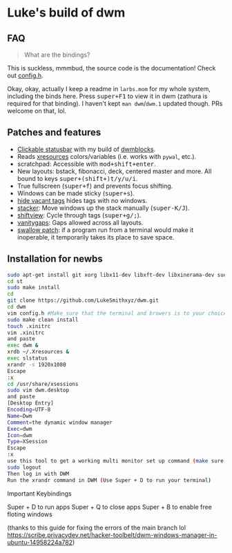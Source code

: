 # Luke's build of dwm

## FAQ

> What are the bindings?

This is suckless, mmmbud, the source code is the documentation! Check out [config.h](config.h).

Okay, okay, actually I keep a readme in `larbs.mom` for my whole system, including the binds here.
Press <kbd>super+F1</kbd> to view it in dwm (zathura is required for that binding).
I haven't kept `man dwm`/`dwm.1` updated though. PRs welcome on that, lol.

## Patches and features

- [Clickable statusbar](https://dwm.suckless.org/patches/statuscmd/) with my build of [dwmblocks](https://github.com/lukesmithxyz/dwmblocks).
- Reads [xresources](https://dwm.suckless.org/patches/xresources/) colors/variables (i.e. works with `pywal`, etc.).
- scratchpad: Accessible with <kbd>mod+shift+enter</kbd>.
- New layouts: bstack, fibonacci, deck, centered master and more. All bound to keys <kbd>super+(shift+)t/y/u/i</kbd>.
- True fullscreen (<kbd>super+f</kbd>) and prevents focus shifting.
- Windows can be made sticky (<kbd>super+s</kbd>).
- [hide vacant tags](https://dwm.suckless.org/patches/hide_vacant_tags/) hides tags with no windows.
- [stacker](https://dwm.suckless.org/patches/stacker/): Move windows up the stack manually (<kbd>super-K/J</kbd>).
- [shiftview](https://dwm.suckless.org/patches/nextprev/): Cycle through tags (<kbd>super+g/;</kbd>).
- [vanitygaps](https://dwm.suckless.org/patches/vanitygaps/): Gaps allowed across all layouts.
- [swallow patch](https://dwm.suckless.org/patches/swallow/): if a program run from a terminal would make it inoperable, it temporarily takes its place to save space.


## Installation for newbs

```bash
sudo apt-get install git xorg libx11-dev libxft-dev libxinerama-dev suckless-tools libharfbuzz-dev xrandr -y
cd st
sudo make install
cd
git clone https://github.com/LukeSmithxyz/dwm.git
cd dwm
vim config.h #Make sure that the terminal and browers is to your choice
sudo make clean install
touch .xinitrc
vim .xinitrc
and paste
exec dwm &
xrdb ~/.Xresources &
exec slstatus
xrandr -s 1920x1080
Escape
:x
cd /usr/share/xsessions
sudo vim dwm.desktop
and paste
[Desktop Entry]
Encoding=UTF-8
Name=Dwm
Comment=the dynamic window manager
Exec=dwm
Icon=dwm
Type=XSession
Escape
:x
use this tool to get a working multi monitor set up command (make sure to add refresh rate if needed (-r )  add the xrandr command into the end of the .xinitrc file
sudo logout
Then log in with DWM
Run the xrandr command in DWM (Use Super + D to run your terminal)


```

Important Keybindings

Super + D to run apps
Super + Q to close apps
Super + B to enable free floting windows

(thanks to this guide for fixing the errors of the main branch lol https://scribe.privacydev.net/hacker-toolbelt/dwm-windows-manager-in-ubuntu-14958224a782)
